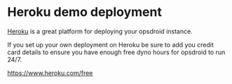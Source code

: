 # Heroku demo deployment

[Heroku](https://heroku.com/) is a great platform for deploying your opsdroid instance.

If you set up your own deployment on Heroku be sure to add you credit card details to ensure you have enough free dyno hours for
opsdroid to run 24/7.

https://www.heroku.com/free